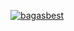 [![bagasbest](https://circleci.com/gh/bagasbest/Submission-Story-App.svg?style=shield)](https://circleci.com/gh/bagasbest/Submission-Story-App)
